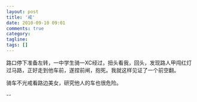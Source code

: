 ```yaml
---
layout: post
title: '戒'
date: 2010-09-10 09:01
comments: true
category:
tagline:
tags: []
---
```


路口停下准备左转，一中学生骑一XC经过，扭头看我，回头，发现路人甲闯红灯过马路，正好走到他车前，遂捏前闸，抱死。我就这样见证了一个前空翻。

骑车不光戒看路边美女，研究他人的车也很危险。

--
